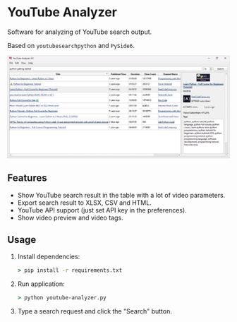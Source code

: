 # YouTube Analyzer

Software for analyzing of YouTube search output.

Based on `youtubesearchpython` and `PySide6`.

![main_window](doc/main_window.png)

## Features

- Show YouTube search result in the table with a lot of video parameters.
- Export search result to XLSX, CSV and HTML.
- YouTube API support (just set API key in the preferences).
- Show video preview and video tags.

## Usage

1. Install dependencies:
    ```cmd
    > pip install -r requirements.txt
    ```
2. Run application:
    ```cmd
    > python youtube-analyzer.py
    ```
3. Type a search request and click the "Search" button.
